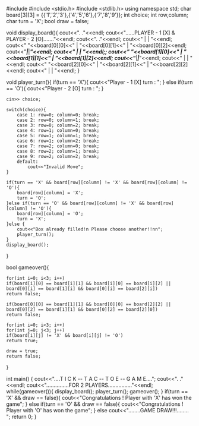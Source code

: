 #include <iostream>
#include <stdio.h>
#include <stdlib.h>
using namespace std;
char board[3][3] = {{'1','2','3'},{'4','5','6'},{'7','8','9'}};
int choice;
int row,column;
char turn = 'X';
bool draw = false;

void display_board(){
    cout<<".                                          ."<<endl;
    cout<<"......PLAYER - 1 [X] & PLAYER - 2 [O]......."<<endl;
    cout<<".                                          ."<<endl;
    cout<<"     |     |     "<<endl;
    cout<<"  "<<board[0][0]<<"  |  "<<board[0][1]<<"  |   "<<board[0][2]<<endl;
    cout<<"_____|_____|_____"<<endl;
    cout<<"     |     |     "<<endl;;
    cout<<"  "<<board[1][0]<<"  |  "<<board[1][1]<<"  |   "<<board[1][2]<<endl;
    cout<<"_____|_____|_____"<<endl;
    cout<<"     |     |     "<<endl;
    cout<<"  "<<board[2][0]<<"  |  "<<board[2][1]<<"  |   "<<board[2][2]<<endl;
    cout<<"     |     |     "<<endl;
}


void player_turn(){
    if(turn == 'X'){
        cout<<"Player - 1 [X] turn : ";
    }
    else if(turn == 'O'){
        cout<<"Player - 2 [O] turn : ";
    }

    cin>> choice;

    switch(choice){
        case 1: row=0; column=0; break;
        case 2: row=0; column=1; break;
        case 3: row=0; column=2; break;
        case 4: row=1; column=0; break;
        case 5: row=1; column=1; break;
        case 6: row=1; column=2; break;
        case 7: row=2; column=0; break;
        case 8: row=2; column=1; break;
        case 9: row=2; column=2; break;
        default:
            cout<<"Invalid Move";
    }

    if(turn == 'X' && board[row][column] != 'X' && board[row][column] != 'O'){
        board[row][column] = 'X';
        turn = 'O';
    }else if(turn == 'O' && board[row][column] != 'X' && board[row][column] != 'O'){
        board[row][column] = 'O';
        turn = 'X';
    }else {
        cout<<"Box already filled!n Please choose another!!nn";
        player_turn();
    }
    display_board();
}

bool gameover(){
    
    for(int i=0; i<3; i++)
    if(board[i][0] == board[i][1] && board[i][0] == board[i][2] || board[0][i] == board[1][i] && board[0][i] == board[2][i])
    return false;

    if(board[0][0] == board[1][1] && board[0][0] == board[2][2] || board[0][2] == board[1][1] && board[0][2] == board[2][0])
    return false;
    
    for(int i=0; i<3; i++)
    for(int j=0; j<3; j++)
    if(board[i][j] != 'X' && board[i][j] != 'O')
    return true;

    draw = true;
    return false;
}

int main()
{
    cout<<"....T I C K -- T A C -- T O E -- G A M E....";
    cout<<".                                          ."<<endl;
    cout<<"...............FOR 2 PLAYERS................"<<endl;
    while(gameover()){
        display_board();
        player_turn();
        gameover();
    }
    if(turn == 'X' && draw == false){
        cout<<"Congratulations ! Player with 'X' has won the game";
    }
    else if(turn == 'O' && draw == false){
        cout<<"Congratulations ! Player with 'O' has won the game";
    }
    else
    cout<<"........GAME DRAW!!!........ ";
    return 0;
} 
    